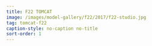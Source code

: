 ```yaml
---
title: F22 TOMCAT
image: /images/model-gallery/f22/2017/f22-studio.jpg
tag: tomcat-f22
caption-style: no-caption no-title
sort-order: 1
---
```

